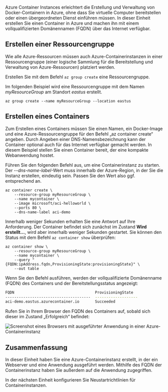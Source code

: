Azure Container Instances erleichtert die Erstellung und Verwaltung von Docker-Containern in Azure, ohne dass Sie virtuelle Computer bereitstellen oder einen übergeordneten Dienst einführen müssen. In dieser Einheit erstellen Sie einen Container in Azure und machen ihn mit einem vollqualifizierten Domänennamen (FQDN) über das Internet verfügbar.

## <a name="create-a-resource-group"></a>Erstellen einer Ressourcengruppe

Wie alle Azure-Ressourcen müssen auch Azure-Containerinstanzen in einer Ressourcengruppe (einer logische Sammlung für die Bereitstellung und Verwaltung von Azure-Ressourcen) platziert werden.

Erstellen Sie mit dem Befehl `az group create` eine Ressourcengruppe.

Im folgenden Beispiel wird eine Ressourcengruppe mit dem Namen *myResourceGroup* am Standort *eastus* erstellt.

```azurecli
az group create --name myResourceGroup --location eastus
```

## <a name="creat-a-container"></a>Erstellen eines Containers

Zum Erstellen eines Containers müssen Sie einen Namen, ein Docker-Image und eine Azure-Ressourcengruppe für den Befehl „az container create“ angeben. Durch Angeben einer DNS-Namensbezeichnung kann der Container optional auch für das Internet verfügbar gemacht werden. In diesem Beispiel stellen Sie einen Container bereit, der eine kompakte Webanwendung hostet.

Führen Sie den folgenden Befehl aus, um eine Containerinstanz zu starten. Der *--dns-name-label*-Wert muss innerhalb der Azure-Region, in der Sie die Instanz erstellen, eindeutig sein. Passen Sie den Wert also ggf. entsprechend an.

```azurecli
az container create \
    --resource-group myResourceGroup \
    --name mycontainer \
    --image microsoft/aci-helloworld \
    --ports 80 \
    --dns-name-label aci-demo
```

Innerhalb weniger Sekunden erhalten Sie eine Antwort auf Ihre Anforderung. Der Container befindet sich zunächst im Zustand **Wird erstellt...**, wird aber innerhalb weniger Sekunden gestartet. Sie können den Status mit dem Befehl `az container show` überprüfen:

```azurecli
az container show \
    --resource-group myResourceGroup \
    --name mycontainer \
    --query "{FQDN:ipAddress.fqdn,ProvisioningState:provisioningState}" \
    --out table
```

Wenn Sie den Befehl ausführen, werden der vollqualifizierte Domänenname (FQDN) des Containers und der Bereitstellungsstatus angezeigt:

```bash
FQDN                                    ProvisioningState
--------------------------------------  -------------------
aci-demo.eastus.azurecontainer.io       Succeeded
```

Rufen Sie in Ihrem Browser den FQDN des Containers auf, sobald sich dieser im Zustand „Erfolgreich“ befindet:

![Screenshot eines Browsers mit ausgeführter Anwendung in einer Azure-Containerinstanz](../media-draft/aci-app-browser.png)

## <a name="summary"></a>Zusammenfassung

In dieser Einheit haben Sie eine Azure-Containerinstanz erstellt, in der ein Webserver und eine Anwendung ausgeführt werden. Mithilfe des FQDN der Containerinstanz haben Sie außerdem auf die Anwendung zugegriffen.

In der nächsten Einheit konfigurieren Sie Neustartrichtlinien für Containerinstanzen.

